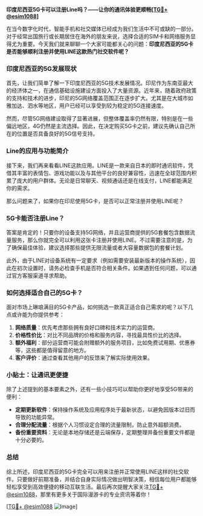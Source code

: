 **印度尼西亚5G卡可以注册Line吗？——让你的通讯体验更顺畅[[TG💪+ @esim1088](https://t.me/s/esim1088)]**

在当今数字化时代，智能手机和社交媒体已经成为我们生活中不可或缺的一部分。对于经常出国旅行或长期居住在海外的朋友来说，选择合适的SIM卡和网络服务显得尤为重要。今天我们就来聊聊一个大家可能都关心的问题：**印度尼西亚的5G卡是否能够顺利注册并使用LINE这款热门社交软件呢？**

### 印度尼西亚的5G发展现状

首先，让我们简单了解一下印度尼西亚的5G技术发展情况。印尼作为东南亚最大的经济体之一，在通信基础设施建设方面投入了大量资源。近年来，随着政府政策的支持和技术的进步，印尼的5G网络覆盖范围正在逐步扩大。尤其是在大城市如雅加达、泗水等地区，用户已经可以享受到较为稳定的5G连接速度。

然而，尽管5G网络建设取得了显著进展，但整体覆盖率仍然有限，特别是在一些偏远地区，4G仍然是主流选择。因此，在决定购买5G卡之前，建议先确认自己所在的位置是否具备良好的5G信号支持。

### Line的应用与功能简介

接下来，我们再来看看LINE这款应用。LINE是一款来自日本的即时通讯软件，凭借其丰富的表情包、游戏功能以及与其他平台的良好兼容性，迅速在全球范围内积累了庞大的用户群体。无论是日常聊天、视频通话还是在线支付，LINE都能满足你的需求。

那么问题来了，如果你在印尼使用5G卡，是否可以正常注册并使用LINE呢？

### 5G卡能否注册Line？

答案是肯定的！只要你的设备支持5G网络，并且运营商提供的5G套餐包含数据流量服务，那么你就完全可以利用这张卡注册并使用LINE。不过需要注意的是，为了确保最佳体验，建议选择那些提供无限流量或者大容量数据包的套餐计划。

此外，由于LINE对设备系统有一定要求（例如需要安装最新版本的操作系统），因此在初次设置时，请务必检查手机是否符合相关条件。如果遇到任何问题，可以通过官方客服渠道寻求帮助。

### 如何选择适合自己的5G卡？

面对市场上琳琅满目的5G卡产品，如何挑选一款真正适合自己需求的呢？以下几点或许能为你提供参考：

1. **网络质量**：优先考虑那些拥有良好口碑和技术实力的运营商。
2. **价格性价比**：对比不同品牌的价格和服务内容，寻找最具性价比的选择。
3. **额外福利**：部分运营商可能会附赠额外的服务项目，比如免费试用期、优惠券等，这些都是值得留意的地方。
4. **客户评价**：通过查看其他用户的反馈来了解实际使用效果。

### 小贴士：让通讯更便捷

除了上述提到的基本要素之外，还有一些小技巧可以帮助你更好地享受5G带来的便利：

- **定期更新软件**：保持操作系统及应用程序处于最新状态，以避免因版本过旧而导致的功能异常。
- **合理分配流量**：根据个人习惯设定合理的流量限制，防止意外超额消费。
- **备份重要资料**：无论是本地存储还是云端保存，定期整理并备份重要文件都是十分必要的。

### 总结

综上所述，印度尼西亚的5G卡完全可以用来注册并正常使用LINE这样的社交软件。只要做好前期准备，并结合自身实际情况做出明智决策，相信每位用户都能够轻松享受到高效便捷的移动互联生活。最后再次提醒大家关注[TG💪+ @esim1088](https://t.me/s/esim1088)，那里有更多关于国际漫游卡的专业资讯等着你！

[[TG💪+ @esim1088](https://t.me/s/esim1088) ![Image](https://i.postimg.cc/4NQfJmqS/Snipaste-2025-05-13-00-14-12.png)]